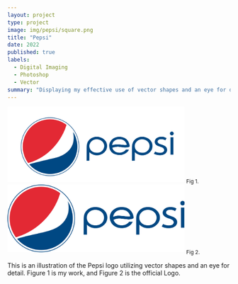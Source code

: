 ```yaml
---
layout: project
type: project
image: img/pepsi/square.png
title: "Pepsi"
date: 2022
published: true
labels:
  - Digital Imaging
  - Photoshop
  - Vector
summary: "Displaying my effective use of vector shapes and an eye for detail by creating a copy of the Pepsi logo and typography."
---
```


<div class="text-center p-4">
  <img width="400px" src="../img/pepsi/HernandezEvan_E04.png" class="img-thumbnail" >
  <sub>Fig 1.</sub>
  <img width="400px" src="../img/pepsi/pepsiLogo.png" class="img-thumbnail" >
  <sub>Fig 2.</sub>
</div>

This is an illustration of the Pepsi logo utilizing vector shapes and an eye for detail.  Figure 1 is my work, and Figure 2 is the official Logo.
